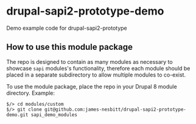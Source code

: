 # drupal-sapi2-prototype-demo
Demo example code for drupal-sapi2-prototype

## How to use this module package

The repo is designed to contain as many modules as necessary to showcase `sapi` modules's functionality, 
therefore each module should be placed in a separate subdirectory to allow multiple modules to co-exist.

To use the module package, place the repo in your Drupal 8 module directory. Example:

````
$/> cd modules/custom
$/> git clone git@github.com:james-nesbitt/drupal-sapi2-prototype-demo.git sapi_demo_modules
````
